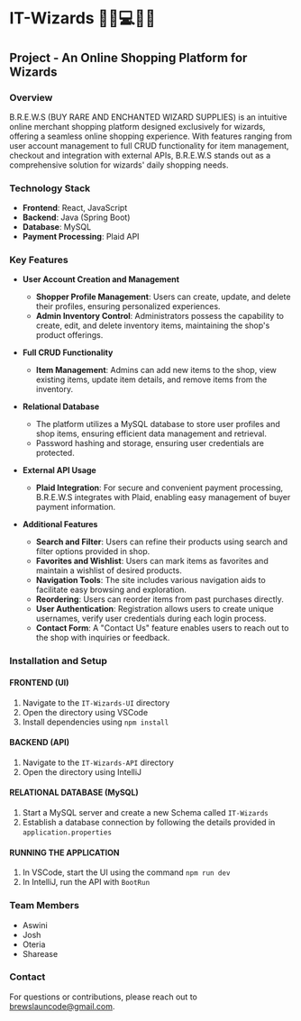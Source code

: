 # **IT-Wizards** 🧙‍♀️💻🧙‍♂️

## **Project - An Online Shopping Platform for Wizards**

### **Overview**

B.R.E.W.S (BUY RARE AND ENCHANTED WIZARD SUPPLIES) is an intuitive online merchant shopping platform designed exclusively for wizards, offering a seamless online shopping experience. With features ranging from user account management to full CRUD functionality for item management, checkout and integration with external APIs, B.R.E.W.S stands out as a comprehensive solution for wizards' daily shopping needs.

### **Technology Stack**

- **Frontend**: React, JavaScript
- **Backend**: Java (Spring Boot)
- **Database**: MySQL
- **Payment Processing**: Plaid API

### **Key Features**

- **User Account Creation and Management**
    - **Shopper Profile Management**: Users can create, update, and delete their profiles, ensuring personalized experiences.
    - **Admin Inventory Control**: Administrators possess the capability to create, edit, and delete inventory items, maintaining the shop's product offerings.

- **Full CRUD Functionality**
    - **Item Management**: Admins can add new items to the shop, view existing items, update item details, and remove items from the inventory.
    
- **Relational Database**
    - The platform utilizes a MySQL database to store user profiles and shop items, ensuring efficient data management and retrieval.
    - Password hashing and storage, ensuring user credentials are protected.

- **External API Usage**
    - **Plaid Integration**: For secure and convenient payment processing, B.R.E.W.S integrates with Plaid, enabling easy management of buyer payment information.

- **Additional Features**
    - **Search and Filter**: Users can refine their products using search and filter options provided in shop.
    - **Favorites and Wishlist**: Users can mark items as favorites and maintain a wishlist of desired products.
    - **Navigation Tools**: The site includes various navigation aids to facilitate easy browsing and exploration.
    - **Reordering**: Users can reorder items from past purchases directly.
    - **User Authentication**: Registration allows users to create unique usernames, verify user credentials during each login process.
    - **Contact Form**: A "Contact Us" feature enables users to reach out to the shop with inquiries or feedback.

### **Installation and Setup**

#### **FRONTEND (UI)**

1. Navigate to the `IT-Wizards-UI` directory
2. Open the directory using VSCode
3. Install dependencies using `npm install`

#### **BACKEND (API)**

1. Navigate to the `IT-Wizards-API` directory
2. Open the directory using IntelliJ

#### **RELATIONAL DATABASE (MySQL)**

1. Start a MySQL server and create a new Schema called `IT-Wizards`
2. Establish a database connection by following the details provided in `application.properties`

#### **RUNNING THE APPLICATION**

1. In VSCode, start the UI using the command `npm run dev`
2. In IntelliJ, run the API with `BootRun`

### **Team Members**

- Aswini
- Josh
- Oteria
- Sharease

### **Contact**

For questions or contributions, please reach out to [brewslauncode@gmail.com](mailto:brewslauncode@gmail.com).

